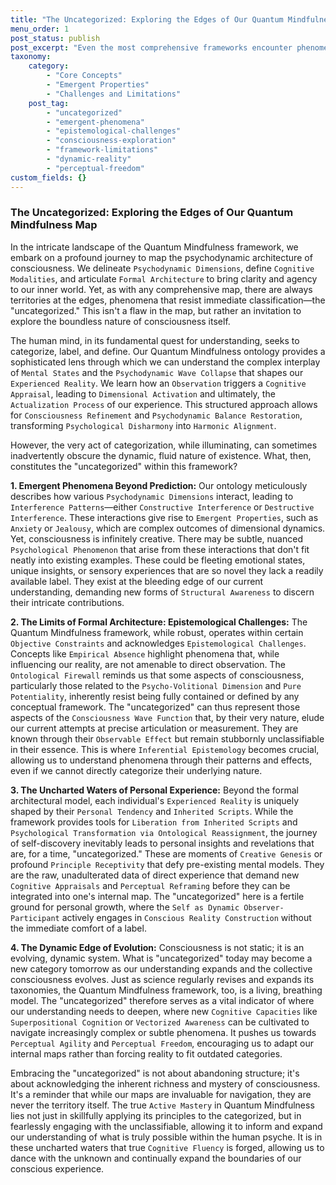 ```yaml
---
title: "The Uncategorized: Exploring the Edges of Our Quantum Mindfulness Map"
menu_order: 1
post_status: publish
post_excerpt: "Even the most comprehensive frameworks encounter phenomena that resist easy classification. In Quantum Mindfulness, the 'uncategorized' represents the rich, dynamic edge of human experience that defies simple labels, inviting deeper exploration and conscious engagement beyond predefined mental constructs."
taxonomy:
    category:
        - "Core Concepts"
        - "Emergent Properties"
        - "Challenges and Limitations"
    post_tag:
        - "uncategorized"
        - "emergent-phenomena"
        - "epistemological-challenges"
        - "consciousness-exploration"
        - "framework-limitations"
        - "dynamic-reality"
        - "perceptual-freedom"
custom_fields: {}
---
```


### The Uncategorized: Exploring the Edges of Our Quantum Mindfulness Map

In the intricate landscape of the Quantum Mindfulness framework, we embark on a profound journey to map the psychodynamic architecture of consciousness. We delineate `Psychodynamic Dimensions`, define `Cognitive Modalities`, and articulate `Formal Architecture` to bring clarity and agency to our inner world. Yet, as with any comprehensive map, there are always territories at the edges, phenomena that resist immediate classification—the "uncategorized." This isn't a flaw in the map, but rather an invitation to explore the boundless nature of consciousness itself.

The human mind, in its fundamental quest for understanding, seeks to categorize, label, and define. Our Quantum Mindfulness ontology provides a sophisticated lens through which we can understand the complex interplay of `Mental States` and the `Psychodynamic Wave Collapse` that shapes our `Experienced Reality`. We learn how an `Observation` triggers a `Cognitive Appraisal`, leading to `Dimensional Activation` and ultimately, the `Actualization Process` of our experience. This structured approach allows for `Consciousness Refinement` and `Psychodynamic Balance Restoration`, transforming `Psychological Disharmony` into `Harmonic Alignment`.

However, the very act of categorization, while illuminating, can sometimes inadvertently obscure the dynamic, fluid nature of existence. What, then, constitutes the "uncategorized" within this framework?

**1. Emergent Phenomena Beyond Prediction:**
Our ontology meticulously describes how various `Psychodynamic Dimensions` interact, leading to `Interference Patterns`—either `Constructive Interference` or `Destructive Interference`. These interactions give rise to `Emergent Properties`, such as `Anxiety` or `Jealousy`, which are complex outcomes of dimensional dynamics. Yet, consciousness is infinitely creative. There may be subtle, nuanced `Psychological Phenomenon` that arise from these interactions that don't fit neatly into existing examples. These could be fleeting emotional states, unique insights, or sensory experiences that are so novel they lack a readily available label. They exist at the bleeding edge of our current understanding, demanding new forms of `Structural Awareness` to discern their intricate contributions.

**2. The Limits of Formal Architecture: Epistemological Challenges:**
The Quantum Mindfulness framework, while robust, operates within certain `Objective Constraints` and acknowledges `Epistemological Challenges`. Concepts like `Empirical Absence` highlight phenomena that, while influencing our reality, are not amenable to direct observation. The `Ontological Firewall` reminds us that some aspects of consciousness, particularly those related to the `Psycho-Volitional Dimension` and `Pure Potentiality`, inherently resist being fully contained or defined by any conceptual framework. The "uncategorized" can thus represent those aspects of the `Consciousness Wave Function` that, by their very nature, elude our current attempts at precise articulation or measurement. They are known through their `Observable Effect` but remain stubbornly unclassifiable in their essence. This is where `Inferential Epistemology` becomes crucial, allowing us to understand phenomena through their patterns and effects, even if we cannot directly categorize their underlying nature.

**3. The Uncharted Waters of Personal Experience:**
Beyond the formal architectural model, each individual's `Experienced Reality` is uniquely shaped by their `Personal Tendency` and `Inherited Scripts`. While the framework provides tools for `Liberation from Inherited Scripts` and `Psychological Transformation via Ontological Reassignment`, the journey of self-discovery inevitably leads to personal insights and revelations that are, for a time, "uncategorized." These are moments of `Creative Genesis` or profound `Principle Receptivity` that defy pre-existing mental models. They are the raw, unadulterated data of direct experience that demand new `Cognitive Appraisals` and `Perceptual Reframing` before they can be integrated into one's internal map. The "uncategorized" here is a fertile ground for personal growth, where the `Self as Dynamic Observer-Participant` actively engages in `Conscious Reality Construction` without the immediate comfort of a label.

**4. The Dynamic Edge of Evolution:**
Consciousness is not static; it is an evolving, dynamic system. What is "uncategorized" today may become a new category tomorrow as our understanding expands and the collective consciousness evolves. Just as science regularly revises and expands its taxonomies, the Quantum Mindfulness framework, too, is a living, breathing model. The "uncategorized" therefore serves as a vital indicator of where our understanding needs to deepen, where new `Cognitive Capacities` like `Superpositional Cognition` or `Vectorized Awareness` can be cultivated to navigate increasingly complex or subtle phenomena. It pushes us towards `Perceptual Agility` and `Perceptual Freedom`, encouraging us to adapt our internal maps rather than forcing reality to fit outdated categories.

Embracing the "uncategorized" is not about abandoning structure; it's about acknowledging the inherent richness and mystery of consciousness. It's a reminder that while our maps are invaluable for navigation, they are never the territory itself. The true `Active Mastery` in Quantum Mindfulness lies not just in skillfully applying its principles to the categorized, but in fearlessly engaging with the unclassifiable, allowing it to inform and expand our understanding of what is truly possible within the human psyche. It is in these uncharted waters that true `Cognitive Fluency` is forged, allowing us to dance with the unknown and continually expand the boundaries of our conscious experience.